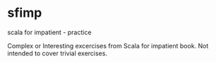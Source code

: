 # sfimp
scala for impatient - practice

Complex or Interesting excercises from Scala for impatient book. Not intended to cover trivial exercises.
